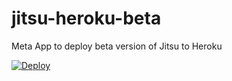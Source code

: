 # jitsu-heroku-beta
Meta App to deploy beta version of Jitsu to Heroku

[![Deploy](https://www.herokucdn.com/deploy/button.svg)](https://heroku.com/deploy)
